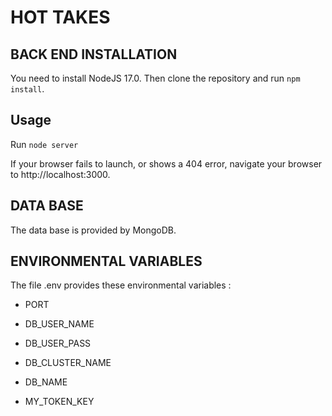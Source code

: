 # HOT TAKES #

## BACK END INSTALLATION ##

You need to install NodeJS 17.0.
Then clone the repository and run `npm install`.

## Usage ##

Run `node server`

If your browser fails to launch, or shows a 404 error, navigate your browser to http://localhost:3000.

## DATA BASE

The data base is provided by MongoDB.

## ENVIRONMENTAL VARIABLES

The file .env provides these environmental variables :
* PORT

* DB_USER_NAME
* DB_USER_PASS 
* DB_CLUSTER_NAME 
* DB_NAME 

* MY_TOKEN_KEY
